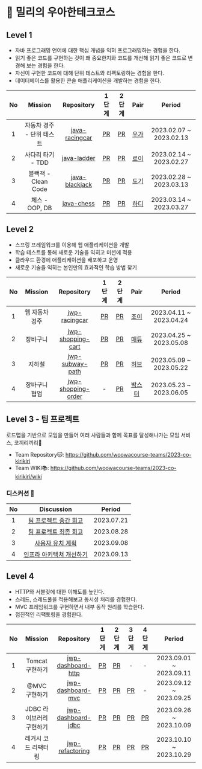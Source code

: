 # 🚀 밀리의 우아한테크코스

## Level 1

- 자바 프로그래밍 언어에 대한 핵심 개념을 익혀 프로그래밍하는 경험을 한다.
- 읽기 좋은 코드를 구현하는 것이 왜 중요한지와 코드를 개선해 읽기 좋은 코드로 변경해 보는 경험을 한다.
- 자신이 구현한 코드에 대해 단위 테스트와 리팩토링하는 경험을 한다.
- 데이터베이스를 활용한 콘솔 애플리케이션을 개발하는 경험을 한다.

| No  |     Mission      |                          Repository                          |                             1단계                              |                             2단계                              |                 Pair                 |         Period          |
|:---:|:----------------:|:------------------------------------------------------------:|:------------------------------------------------------------:|:------------------------------------------------------------:|:------------------------------------:|:-----------------------:|
|  1  | 자동차 경주 - 단위 테스트  | [java-racingcar](https://github.com/miseongk/java-racingcar) | [PR](https://github.com/woowacourse/java-racingcar/pull/438) | [PR](https://github.com/woowacourse/java-racingcar/pull/599) |  [우가](https://github.com/wugawuga)   | 2023.02.07 ~ 2023.02.13 |
|  2  |   사다리 타기 - TDD   |    [java-ladder](https://github.com/miseongk/java-ladder)    |  [PR](https://github.com/woowacourse/java-ladder/pull/134)   |  [PR](https://github.com/woowacourse/java-ladder/pull/230)   |   [로이](https://github.com/the9kim)   | 2023.02.14 ~ 2023.02.27 |
|  3  | 블랙잭 - Clean Code | [java-blackjack](https://github.com/miseongk/java-blackjack) | [PR](https://github.com/woowacourse/java-blackjack/pull/476) | [PR](https://github.com/woowacourse/java-blackjack/pull/553) |  [도기](https://github.com/kdkdhoho)   | 2023.02.28 ~ 2023.03.13 |
|  4  |   체스 - OOP, DB   |     [java-chess](https://github.com/miseongk/java-chess)     |   [PR](https://github.com/woowacourse/java-chess/pull/508)   |   [PR](https://github.com/woowacourse/java-chess/pull/577)   | [하디](https://github.com/jundonghyuk) | 2023.03.14 ~ 2023.03.27 |

## Level 2

- 스프링 프레임워크를 이용해 웹 애플리케이션을 개발
- 학습 테스트를 통해 새로운 기술을 익히고 미션에 적용
- 클라우드 환경에 애플리케이션을 배포하고 운영
- 새로운 기술을 익히는 본인만의 효과적인 학습 방법 찾기

| No  | Mission  |                              Repository                              |                               1단계                               |                               2단계                               |                Pair                 |         Period          |
|:---:|:--------:|:--------------------------------------------------------------------:|:---------------------------------------------------------------:|:---------------------------------------------------------------:|:-----------------------------------:|:-----------------------:|
|  1  | 웹 자동차 경주 |      [jwp-racingcar](https://github.com/miseongk/jwp-racingcar)      |   [PR](https://github.com/woowacourse/jwp-racingcar/pull/94)    |   [PR](https://github.com/woowacourse/jwp-racingcar/pull/163)   |  [조이](https://github.com/yeonkkk)   | 2023.04.11 ~ 2023.04.24 |
|  2  |   장바구니   |  [jwp-shopping-cart](https://github.com/miseongk/jwp-shopping-cart)  | [PR](https://github.com/woowacourse/jwp-shopping-cart/pull/246) | [PR](https://github.com/woowacourse/jwp-shopping-cart/pull/294) | [매튜](https://github.com/kpeel5839)  | 2023.04.25 ~ 2023.05.08 |
|  3  |   지하철    |    [jwp-subway-path](https://github.com/miseongk/jwp-subway-path)    |  [PR](https://github.com/woowacourse/jwp-subway-path/pull/28)   |  [PR](https://github.com/woowacourse/jwp-subway-path/pull/184)  | [허브](https://github.com/greeng00se) | 2023.05.09 ~ 2023.05.22 |
|  4  | 장바구니 협업  | [jwp-shopping-order](https://github.com/miseongk/jwp-shopping-order) |                                -                                | [PR](https://github.com/woowacourse/jwp-shopping-order/pull/71) | [박스터](https://github.com/drunkenhw) | 2023.05.23 ~ 2023.06.05 |

## Level 3 - 팀 프로젝트

로드맵을 기반으로 모임을 만들어 여러 사람들과 함께 목표를 달성해나가는 모임 서비스, 코끼리끼리🐘

- Team Repository😽: https://github.com/woowacourse-teams/2023-co-kirikiri
- Team WIKI📚: https://github.com/woowacourse-teams/2023-co-kirikiri/wiki

### 디스커션 💬

|     No     |                                                  Discussion                                                  |   Period   |
|:----------:|:------------------------------------------------------------------------------------------------------------:|:----------:|
|     1      |    [팀 프로젝트 중간 회고](https://github.com/woowacourse/retrospective/discussions/38#discussioncomment-6507498)     | 2023.07.21 |
|     2      |    [팀 프로젝트 최종 회고](https://github.com/woowacourse/retrospective/discussions/39#discussioncomment-6842372)     | 2023.08.28 |
|     3      |      [사용자 유치 계획](https://github.com/woowacourse/retrospective/discussions/40#discussioncomment-6944253)      | 2023.09.08 |
|     4      | [인프라 아키텍쳐 개선하기](https://github.com/woowacourse/infra-architecture-4/discussions/5#discussioncomment-6988939) | 2023.09.13 |


## Level 4

- HTTP와 서블릿에 대한 이해도를 높인다.
- 스레드, 스레드풀을 적용해보고 동시성 처리를 경험한다.
- MVC 프레임워크를 구현하면서 내부 동작 원리를 학습한다.
- 점진적인 리팩토링을 경험한다.

| No  |     Mission     |                              Repository                              |                               1단계                                |                               2단계                                |                               3단계                                |                               4단계                                |         Period          |
|:---:|:---------------:|:--------------------------------------------------------------------:|:----------------------------------------------------------------:|:----------------------------------------------------------------:|:----------------------------------------------------------------:|:----------------------------------------------------------------:|:--------------------------:|
|  1  |   Tomcat 구현하기   | [jwp-dashboard-http](https://github.com/miseongk/jwp-dashboard-http) | [PR](https://github.com/woowacourse/jwp-dashboard-http/pull/383) | [PR](https://github.com/woowacourse/jwp-dashboard-http/pull/464) |                                -                                 |                                -                                 | 2023.09.01 ~ 2023.09.11 |
|  2  |    @MVC 구현하기    |  [jwp-dashboard-mvc](https://github.com/miseongk/jwp-dashboard-mvc)  | [PR](https://github.com/woowacourse/jwp-dashboard-mvc/pull/405)  | [PR](https://github.com/woowacourse/jwp-dashboard-mvc/pull/482)  | [PR](https://github.com/woowacourse/jwp-dashboard-mvc/pull/630)  |                                -                                 | 2023.09.12 ~ 2023.09.25 |
|  3  | JDBC 라이브러리 구현하기 | [jwp-dashboard-jdbc](https://github.com/miseongk/jwp-dashboard-jdbc) | [PR](https://github.com/woowacourse/jwp-dashboard-jdbc/pull/286) | [PR](https://github.com/woowacourse/jwp-dashboard-jdbc/pull/401) | [PR](https://github.com/woowacourse/jwp-dashboard-jdbc/pull/503) | [PR](https://github.com/woowacourse/jwp-dashboard-jdbc/pull/544) | 2023.09.26 ~ 2023.10.09 |
|  4  |   레거시 코드 리팩터링   | [jwp-refactoring](https://github.com/miseongk/jwp-refactoring)   |   [PR](https://github.com/woowacourse/jwp-refactoring/pull/513)   |   [PR](https://github.com/woowacourse/jwp-refactoring/pull/622)   |   [PR](https://github.com/woowacourse/jwp-refactoring/pull/768) | [PR](https://github.com/woowacourse/jwp-refactoring/pull/813)    |    2023.10.10 ~ 2023.10.29 |

